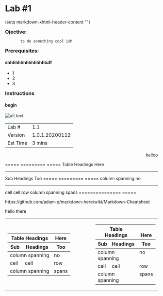 Lab #1
==========

(setq markdown-xhtml-header-content
      "<style type='text/css'>
a { text-decoration: none; }
a:hover { text-decoration: underline; }
</style>")

<dl>
  <head>
  <style>
  h3 { margin: 0; }
  </style>
  </head>
</dl>

### Ojective: <br> 
           to do something cool ish

### Prerequisites:
#### shhhhhhhhhhhhhhtuff
 - 1
 - 2
 - 3

### Instructions
#### begin


![alt text](https://github.com/adobe/AEP-Hands-on-Labs/blob/master/assets/images/left_hand_nav_menu_identities.png?raw=true "Identities")


|   |   |
| --- | --- |
| Lab #         | 1.1            | 
| Version       | 1.0.1.20200112 | 
| Est Time      | 3 mins         | 

<dl>
  <div align="right">      
     helloo
  </div>
</dl>

===== ========= =====
Table Headings  Here
--------------- -----
Sub   Headings  Too
===== ========= =====
column spanning no
--------------- -----
cell  cell      row
column spanning spans
=============== =====


<table>

<tr>
<div align="left">
<td width="600">
<table>
<thead valign="bottom">
<tr><th colspan="2">Table Headings</th>
<th>Here</th>
</tr>
<tr><th>Sub</th>
<th>Headings</th>
<th>Too</th>
</tr>
</thead>
<tbody valign="top">
<tr><td colspan="2">column spanning</td>
<td>no</td>
</tr>
<tr><td>cell</td>
<td>cell</td>
<td>row</td>
</tr>
<tr><td colspan="2">column spanning</td>
<td>spans</td>
</tr>
</tbody>
</table>
</td>
</div>

<div align="right">
<td>
<table>
<thead valign="bottom">
<tr><th colspan="2">Table Headings</th>
<th>Here</th>
</tr>
<tr><th>Sub</th>
<th>Headings</th>
<th>Too</th>
</tr>
</thead>
<tbody valign="top">
<tr><td colspan="2">column spanning</td>
<td>no</td>
</tr>
<tr><td>cell</td>
<td>cell</td>
<td>row</td>
</tr>
<tr><td colspan="2">column spanning</td>
<td>spans</td>
</tr>
</tbody>
</table>
</td>
</div>



https://github.com/adam-p/markdown-here/wiki/Markdown-Cheatsheet

hello there
